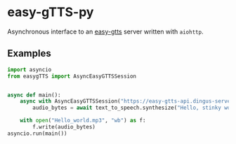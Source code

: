 # easy-gTTS-py

Asynchronous interface to an [easy-gtts](https://github.com/regulad/easy-gTTS-API) server written with `aiohttp`.  

## Examples

```python
import asyncio
from easygTTS import AsyncEasyGTTSSession


async def main():
    async with AsyncEasyGTTSSession("https://easy-gtts-api.dingus-server.regulad.xyz/") as text_to_speech:
        audio_bytes = await text_to_speech.synthesize("Hello, stinky world!")

    with open("Hello_world.mp3", "wb") as f:
        f.write(audio_bytes)
asyncio.run(main())
```
